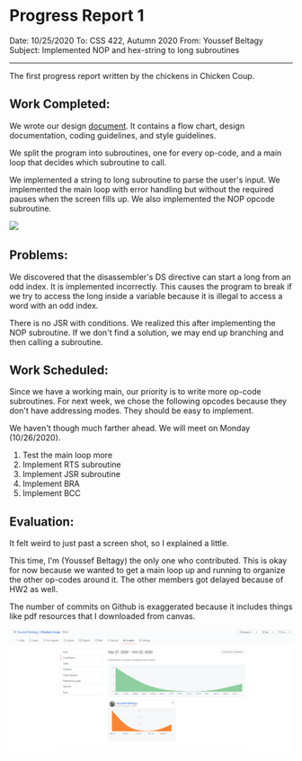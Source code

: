 # Progress Report 1

Date: 10/25/2020
To: CSS 422, Autumn 2020
From: Youssef Beltagy
Subject: Implemented NOP and hex-string to long subroutines

---



The first progress report written by the chickens in Chicken Coup.



## Work Completed:

We wrote our design [document](https://chicken-coup.ybeltagy.com). It contains a flow chart, design documentation, coding guidelines, and style guidelines.

We split the program into subroutines, one for every op-code, and a main loop that decides which subroutine to call.

We implemented a string to long subroutine to parse the user's input. We implemented the main loop with error handling but without the required pauses when the screen fills up. We also implemented the NOP opcode subroutine.

![](https://chicken-coup.ybeltagy.com/disassembler_design.png)



## Problems:

We discovered that the disassembler's DS directive can start a long from an odd index. It is implemented incorrectly. This causes the program to break if we try to access the long inside a variable because it is illegal to access a word with an odd index.

There is no JSR with conditions. We realized this after implementing the NOP subroutine. If we don't find a solution, we may end up branching and then calling a subroutine.



## Work Scheduled:

Since we have a working main, our priority is to write more op-code subroutines. For next week, we chose the following opcodes because they don't have addressing modes. They should be easy to implement.

We haven't though much farther ahead. We will meet on Monday (10/26/2020).

1. Test the main loop more
2. Implement RTS subroutine
3. Implement JSR subroutine
4. Implement BRA
5. Implement BCC 

 

## Evaluation:

It felt weird to just past a screen shot, so I explained a little.

This time, I'm (Youssef Beltagy) the only one who contributed. This is okay for now because we wanted to get a main loop up and running to organize the other op-codes around it. The other members got delayed because of HW2 as well.

The number of commits on Github is exaggerated because it includes things like pdf resources that I downloaded from canvas. 

![](progress_report_1.png)